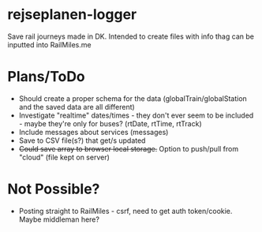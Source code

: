# rejseplanen-logger
Save rail journeys made in DK. Intended to create files with info thag can be inputted into RailMiles.me

# Plans/ToDo
- Should create a proper schema for the data (globalTrain/globalStation and the saved data are all different)
- Investigate "realtime" dates/times - they don't ever seem to be included - maybe they're only for buses? (rtDate, rtTime, rtTrack)
- Include messages about services (messages)
- Save to CSV file(s?) that get/s updated
- ~~Could save array to browser local storage.~~ Option to push/pull from "cloud" (file kept on server)

# Not Possible?
- Posting straight to RailMiles - csrf, need to get auth token/cookie. Maybe middleman here?
